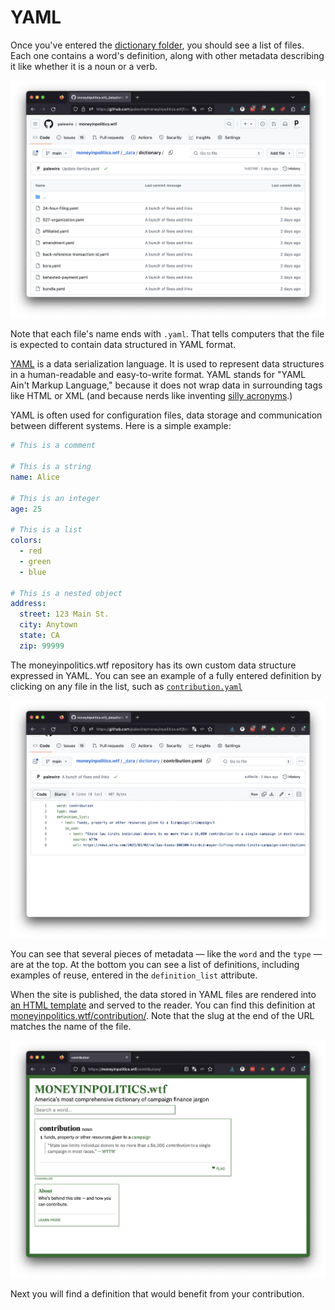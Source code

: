 # YAML

Once you've entered the [dictionary folder](https://github.com/palewire/moneyinpolitics.wtf/tree/main/_data/dictionary), you should see a list of files. Each one contains a word's definition, along with other metadata describing it like whether it is a noun or a verb.

[![The dictionary folder](_static/img/data-dir.png)](https://github.com/palewire/moneyinpolitics.wtf/tree/main/_data/dictionary)

Note that each file's name ends with `.yaml`. That tells computers that the file is expected to contain data structured in YAML format.

[YAML](https://en.wikipedia.org/wiki/YAML) is a data serialization language. It is used to represent data structures in a human-readable and easy-to-write format. YAML stands for "YAML Ain't Markup Language," because it does not wrap data in surrounding tags like HTML or XML (and because nerds like inventing [silly acronyms](https://en.wikipedia.org/wiki/Backronym).)

YAML is often used for configuration files, data storage and communication between different systems. Here is a simple example:

```yaml
# This is a comment

# This is a string
name: Alice

# This is an integer
age: 25

# This is a list
colors:
  - red
  - green
  - blue

# This is a nested object
address:
  street: 123 Main St.
  city: Anytown
  state: CA
  zip: 99999
```

The moneyinpolitics.wtf repository has its own custom data structure expressed in YAML. You can see an example of a fully entered definition by clicking on any file in the list, such as [`contribution.yaml`](https://github.com/palewire/moneyinpolitics.wtf/blob/main/_data/dictionary/contribution.yaml)

[![An example of a definition in YAML](_static/img/example-word.png)](https://github.com/palewire/moneyinpolitics.wtf/blob/main/_data/dictionary/contribution.yaml)

You can see that several pieces of metadata — like the `word` and the `type` — are at the top. At the bottom you can see a list of definitions, including examples of reuse, entered in the `definition_list` attribute.

When the site is published, the data stored in YAML files are rendered into [an HTML template](https://github.com/palewire/moneyinpolitics.wtf/blob/main/_layouts/word-detail.html) and served to the reader. You can find this definition at [moneyinpolitics.wtf/contribution/](https://moneyinpolitics.wtf/contribution/). Note that the slug at the end of the URL matches the name of the file.

[!["contribution"](_static/img/contribution.png)](https://moneyinpolitics.wtf/contribution/)

Next you will find a definition that would benefit from your contribution.
